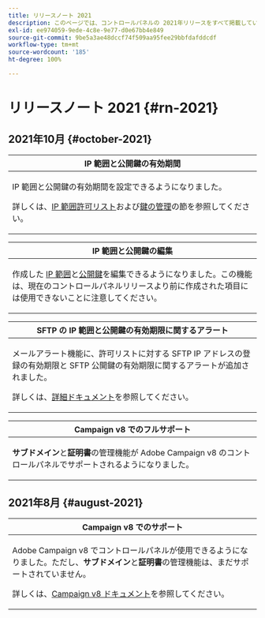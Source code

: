 ```yaml
---
title: リリースノート 2021
description: このページでは、コントロールパネルの 2021年リリースをすべて掲載しています。
exl-id: ee974059-9ede-4c8e-9e77-d0e67bb4e849
source-git-commit: 9be5a3ae48dccf74f509aa95fee29bbfdafddcdf
workflow-type: tm+mt
source-wordcount: '185'
ht-degree: 100%

---
```


# リリースノート 2021 {#rn-2021}

## 2021年10月 {#october-2021}

<table>
<thead>
<tr>
<th><strong>IP 範囲と公開鍵の有効期間</strong><br/></th>
</tr>
</thead>
<tbody>
<tr>
<td>
<p>IP 範囲と公開鍵の有効期間を設定できるようになりました。  </p><p>詳しくは、<a href="../sftp/using/ip-range-allow-listing.md#adding-ip-addresses-allow-list">IP 範囲許可リスト</a>および<a href="../sftp/using/key-management.md#installing-ssh-key">鍵の管理</a>の節を参照してください。</p>
</td>
</tr>
</tbody>
</table>

<table>
<thead>
<tr>
<th><strong>IP 範囲と公開鍵の編集</strong><br/></th>
</tr>
</thead>
<tbody>
<tr>
<td>
<p>作成した <a href="../sftp/using/ip-range-allow-listing.md#editing-ip-ranges">IP 範囲</a>と<a href="../sftp/using/key-management.md#editing-public-keys">公開鍵</a>を編集できるようになりました。この機能は、現在のコントロールパネルリリースより前に作成された項目には使用できないことに注意してください。
</td>
</tr>
</tbody>
</table>

<table>
<thead>
<tr>
<th><strong>SFTP の IP 範囲と公開鍵の有効期限に関するアラート</strong><br/></th>
</tr>
</thead>
<tbody>
<tr>
<td>
<p>メールアラート機能に、許可リストに対する SFTP IP アドレスの登録の有効期限と SFTP 公開鍵の有効期限に関するアラートが追加されました。</p><p>詳しくは、<a href="../performance-monitoring/using/email-alerting.md">詳細ドキュメント</a>を参照してください。</p>
</td>
</tr>
</tbody>
</table>

<table>
<thead>
<tr>
<th><strong>Campaign v8 でのフルサポート</strong><br/></th>
</tr>
</thead>
<tbody>
<tr>
<td>
<p><strong>サブドメイン</strong>と<strong>証明書</strong>の管理機能が Adobe Campaign v8 のコントロールパネルでサポートされるようになりました。</a></p>
</td>
</tr>
</tbody>
</table>

## 2021年8月 {#august-2021}

<table>
<thead>
<tr>
<th><strong>Campaign v8 でのサポート</strong><br/></th>
</tr>
</thead>
<tbody>
<tr>
<td>
<p>Adobe Campaign v8 でコントロールパネルが使用できるようになりました。ただし、<strong>サブドメイン</strong>と<strong>証明書</strong>の管理機能は、まだサポートされていません。</p><p>詳しくは、<a href="https://experienceleague.adobe.com/docs/campaign/campaign-v8/deploy/self-service.html?lang=ja" target="blank">Campaign v8 ドキュメント</a>を参照してください。</p>
</td>
</tr>
</tbody>
</table>
